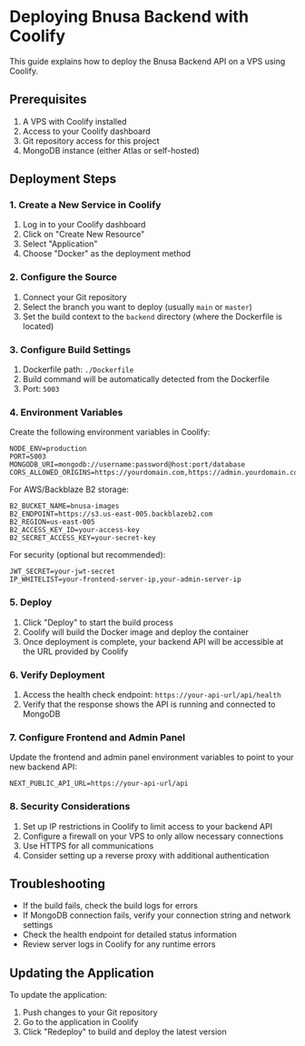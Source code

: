 # Deploying Bnusa Backend with Coolify

This guide explains how to deploy the Bnusa Backend API on a VPS using Coolify.

## Prerequisites

1. A VPS with Coolify installed
2. Access to your Coolify dashboard
3. Git repository access for this project
4. MongoDB instance (either Atlas or self-hosted)

## Deployment Steps

### 1. Create a New Service in Coolify

1. Log in to your Coolify dashboard
2. Click on "Create New Resource"
3. Select "Application"
4. Choose "Docker" as the deployment method

### 2. Configure the Source

1. Connect your Git repository
2. Select the branch you want to deploy (usually `main` or `master`)
3. Set the build context to the `backend` directory (where the Dockerfile is located)

### 3. Configure Build Settings

1. Dockerfile path: `./Dockerfile`
2. Build command will be automatically detected from the Dockerfile
3. Port: `5003`

### 4. Environment Variables

Create the following environment variables in Coolify:

```
NODE_ENV=production
PORT=5003
MONGODB_URI=mongodb://username:password@host:port/database
CORS_ALLOWED_ORIGINS=https://yourdomain.com,https://admin.yourdomain.com
```

For AWS/Backblaze B2 storage:

```
B2_BUCKET_NAME=bnusa-images
B2_ENDPOINT=https://s3.us-east-005.backblazeb2.com
B2_REGION=us-east-005
B2_ACCESS_KEY_ID=your-access-key
B2_SECRET_ACCESS_KEY=your-secret-key
```

For security (optional but recommended):

```
JWT_SECRET=your-jwt-secret
IP_WHITELIST=your-frontend-server-ip,your-admin-server-ip
```

### 5. Deploy

1. Click "Deploy" to start the build process
2. Coolify will build the Docker image and deploy the container
3. Once deployment is complete, your backend API will be accessible at the URL provided by Coolify

### 6. Verify Deployment

1. Access the health check endpoint: `https://your-api-url/api/health`
2. Verify that the response shows the API is running and connected to MongoDB

### 7. Configure Frontend and Admin Panel

Update the frontend and admin panel environment variables to point to your new backend API:

```
NEXT_PUBLIC_API_URL=https://your-api-url/api
```

### 8. Security Considerations

1. Set up IP restrictions in Coolify to limit access to your backend API
2. Configure a firewall on your VPS to only allow necessary connections
3. Use HTTPS for all communications
4. Consider setting up a reverse proxy with additional authentication

## Troubleshooting

- If the build fails, check the build logs for errors
- If MongoDB connection fails, verify your connection string and network settings
- Check the health endpoint for detailed status information
- Review server logs in Coolify for any runtime errors

## Updating the Application

To update the application:

1. Push changes to your Git repository
2. Go to the application in Coolify
3. Click "Redeploy" to build and deploy the latest version 